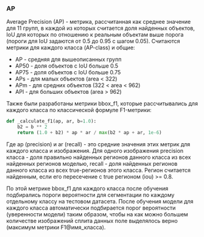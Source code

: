 ### AP
Average Precision (AP) - метрика, рассчитанная как среднее значение 
для 11 групп, в каждой из которых считается доля найденных объектов, 
IoU для которых по отношению к реальным объектам выше порога 
(пороги для IoU задаются от 0.5 до 0.95 с шагом 0.05).
Считаются метрики для каждого класса (AP-class) и общие:

- AP - средняя для вышеописанных групп
- AP50 - доля объектов с IoU больше 0.5
- AP75 - доля объектов с IoU больше 0.75
- APs - для малых объектов (area < 322)
- APm - для средних объектов (322 < area < 962)
- APl - для больших объектов (area > 962)

Также были разработаны метрики bbox_f1, которые рассчитывались для каждого 
класса по классической формуле F1-метрики:

```python
def _calculate_f1(ap, ar, b=1.0):
    b2 = b ** 2
    return (1.0 + b2) * ap * ar / max(b2 * ap + ar, 1e-6)
```

Где ap (precision) и ar (recall) - это средние значения этих метрик 
для каждого класса и изображения. Для одного изображения precision 
класса - доля правильно найденных регионов данного класса из всех 
найденных регионов моделью, recall - доля найденных регионов 
данного класса из всех true-регионов этого класса. Регион считается 
найденным, если его пересечение с true регионом (iou) >= 0.8.

По этой метрике bbox_f1 для каждого класса после обучения подбирались пороги вероятности 
для сегментации по каждому отдельному классу на тестовом датасета. 
После обучения модели для каждого класса автоматически подбирается 
порог вероятности (уверенности модели) таким образом, 
чтобы на как можно большем количестве изображений сплита данных 
поле выделялось верно (максимум метрики F1@имя_класса).
